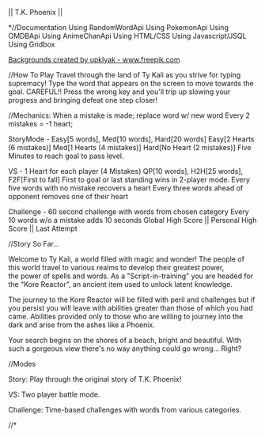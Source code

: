 || T.K. Phoenix ||

*//Documentation
Using RandomWordApi
Using PokemonApi
Using OMDBApi
Using AnimeChanApi
Using HTML/CSS
Using Javascript/JSQL
Using Gridbox

<a href="https://www.freepik.com/vectors/background">Backgrounds created by
upklyak - www.freepik.com</a>

//How To Play
Travel through the land of Ty Kali as you strive for typing supremacy!
Type the word that appears on the screen to move towards the goal.
CAREFUL!! Press the wrong key and you'll trip up slowing your progress
and bringing defeat one step closer!

//Mechanics:
When a mistake is made; replace word w/ new word
Every 2 mistakes = -1 heart;

StoryMode -
Easy[5 words], Med[10 words], Hard[20 words]
Easy[2 Hearts (6 mistakes)]
Med[1 Hearts (4 mistakes)]
Hard[No Heart (2 mistakes)]
Five Minutes to reach goal to pass level.

VS -
1 Heart for each player (4 Mistakes)
QP[10 words], H2H[25 words], F2F[First to fall]
First to goal or last standing wins in 2-player mode.
Every five words with no mistake recovers a heart
Every three words ahead of opponent removes one of their heart

Challenge -
60 second challenge with words from chosen category
Every 10 words w/o a mistake adds 10 seconds
Global High Score || Personal High Score || Last Attempt


//Story So Far...

Welcome to Ty Kali, a world filled with magic and wonder! The people
of this world travel to various realms to develop their greatest power,  
the power of spells and words. As a "Script-in-training" you are headed
for the "Kore Reactor", an ancient item used to unlock latent knowledge.

The journey to the Kore Reactor will be filled with peril and challenges
but if you persist you will leave with abilities greater than those of
which you had came. Abilities provided only to those who are willing to
journey into the dark and arise from the ashes like a Phoenix.

Your search begins on the shores of a beach, bright and beautiful. With
such a gorgeous view there's no way anything could go wrong... Right?

//Modes

Story: Play through the original story of T.K. Phoenix!

VS: Two player battle mode.

Challenge: Time-based challenges with words from various categories.

//*
